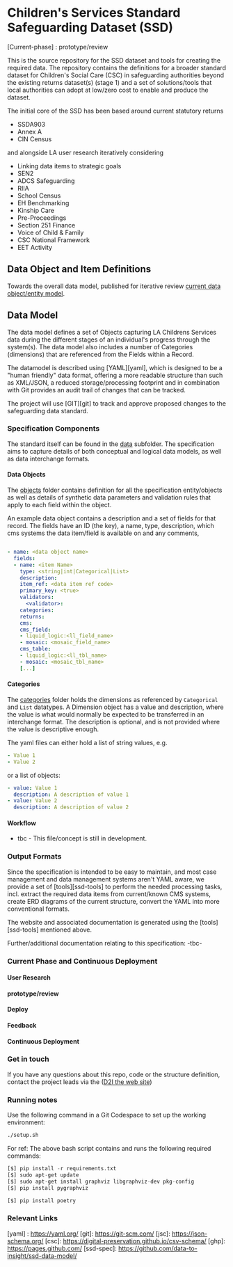 # Children's Services Standard Safeguarding Dataset (SSD)
[Current-phase] : prototype/review

This is the source repository for the SSD dataset and tools for creating the required data. The repository contains the definitions for a broader standard dataset for Children's Social Care (CSC) in safeguarding authorities beyond the existing returns dataset(s) (stage 1) and a set of solutions/tools that local authorities can adopt at low/zero cost to enable and produce the dataset.

The initial core of the SSD has been based around current statutory returns
- SSDA903
- Annex A
- CIN Census

and alongside LA user research iteratively considering
- Linking data items to strategic goals
- SEN2
- ADCS Safeguarding
- RIIA
- School Census
- EH Benchmarking
- Kinship Care
- Pre-Proceedings
- Section 251 Finance
- Voice of Child & Family
- CSC National Framework
- EET Activity



## Data Object and Item Definitions

Towards the overall data model, published for iterative review  [current data object/entity model](./docs/index.html).


## Data Model

The data model defines a set of Objects capturing LA Childrens Services data during the different stages of an individual's progress
through the system(s). The data model also includes a number of Categories (dimensions) that are referenced from the Fields within a Record.

The datamodel is described using [YAML][yaml], which is designed to be a "human friendly" data format, offering a more readable structure than such as XML/JSON, a reduced storage/processing footprint and in combination with Git provides an audit trail of changes that can be tracked.

The project will use [GIT][git] to track and approve proposed changes to the safeguarding data standard.

### Specification Components

The standard itself can be found in the [data](./data) subfolder. The specification aims to capture details of both conceptual
and logical data models, as well as data interchange formats.

#### Data Objects

The [objects](./data/objects) folder contains definition for all the specification entity/objects as well as details
of synthetic data parameters and validation rules that apply to each field within the object.

An example data object contains a description and a set of fields for that record. The fields have an ID (the key), a name,
type, description, which cms systems the data item/field is available on and any comments,

```yaml

- name: <data object name>
  fields:
  - name: <item Name>
    type: <string|int|Categorical|List>
    description: 
    item_ref: <data item ref code>
    primary_key: <true>
    validators:
      <validator>:  
    categories:
    returns:
    cms:
    cms_field:
    - liquid_logic:<ll_field_name>
    - mosaic: <mosaic_field_name>
    cms_table:
    - liquid_logic:<ll_tbl_name>
    - mosaic: <mosaic_tbl_name>
    [...]
```

#### Categories

The [categories](./data/categories) folder holds the dimensions as referenced by `Categorical` and `List` datatypes.
A Dimension object has a value and description, where the value is what would normally be expected to be transferred
in an interchange format. The description is optional, and is not provided where the value is descriptive enough.

The yaml files can either hold a list of string values, e.g.

```yaml
- Value 1
- Value 2
```
or a list of objects:

```yaml
- value: Value 1
  description: A description of value 1
- value: Value 2
  description: A description of value 2
```

#### Workflow

- tbc - This file/concept is still in development.



### Output Formats

Since the specification is intended to be easy to maintain, and most case management and data management systems aren't YAML aware, we provide a set of [tools][ssd-tools] to perform the needed processing tasks, incl. extract the required data items from current/known CMS systems, create ERD diagrams of the current structure, convert the YAML into more conventional formats.

The website and associated documentation is generated using the [tools][ssd-tools] mentioned above.

Further/additional documentation relating to this specification: -tbc- 

### Current Phase and Continuous Deployment
#### User Research
#### prototype/review
#### Deploy
#### Feedback
#### Continuous Deployment


### Get in touch

If you have any questions about this repo, code or the structure definition, contact the project leads via the ([D2I the web site](https://www.datatoinsight.org/collaboration))



### Running notes

Use the following command in a Git Codespace to set up the working environment:
```bash
./setup.sh
```

  For ref: The above bash script contains and runs <all> the following required commands: 
```python
[$] pip install -r requirements.txt
[$] sudo apt-get update
[$] sudo apt-get install graphviz libgraphviz-dev pkg-config
[$] pip install pygraphviz

[$] pip install poetry
```


### Relevant Links

[yaml] : https://yaml.org/
[git]: https://git-scm.com/
[jsc]: https://json-schema.org/
[csc]: https://digital-preservation.github.io/csv-schema/
[ghp]: https://pages.github.com/
[ssd-spec]: https://github.com/data-to-insight/ssd-data-model/


